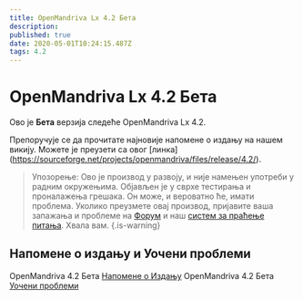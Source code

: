```yaml
---
title: OpenMandriva Lx 4.2 Бета
description: 
published: true
date: 2020-05-01T10:24:15.487Z
tags: 4.2
---
```


# OpenMandriva Lx 4.2 Бета

Ово је **Бета** верзија следеће OpenMandriva Lx 4.2.


Препоручује се да прочитате најновије напомене о издању на нашем викију.
Можете је преузети са овог [линка] (https://sourceforge.net/projects/openmandriva/files/release/4.2/).

> Упозорење: Ово је производ у развоју, и није намењен употреби у радним окружењима. Објављен је у сврхе тестирања и проналажења грешака. Он може, и вероватно ће, имати проблема. Уколико преузмете овај производ, пријавите ваша запажања и проблеме на [Форум](http://forum.openmandriva.org/) и наш [систем за праћење питања](http://issues.openmandriva.org/).
Хвала вам.
{.is-warning}


## Напомене о издању и Уочени проблеми
OpenMandriva 4.2 Бета [Напомене о Издању](/en/releases/omlx42/beta/notes)
OpenMandriva 4.2 Бета [Уочени проблеми](/en/releases/omlx42/beta/errata)